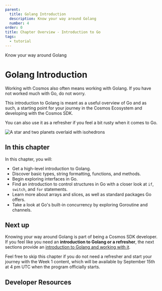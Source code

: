 ```yaml
---
parent:
  title: Golang Introduction
  description: Know your way around Golang
  number: 4
order: 0
title: Chapter Overview - Introduction to Go
tags:
  - tutorial
---
```


<div class="tm-overline tm-rf-1 tm-lh-title tm-medium tm-muted">Know your way around Golang</div>
<h1 class="mt-4 mb-6">Golang Introduction</h1>

Working with Cosmos also often means working with Golang. If you have not worked much with Go, do not worry.

This introduction to Golang is meant as a useful overview of Go and as such, a starting point for your journey in the Cosmos Ecosystem and developing with the Cosmos SDK.

You can also use it as a refresher if you feel a bit rusty when it comes to Go.

![A star and two planets overlaid with isohedrons](/lp-images/go-lp.svg)

## In this chapter

<HighlightBox type="learning">

In this chapter, you will:

* Get a high-level introduction to Golang.
* Discover basic types, string formatting, functions, and methods.
* Begin exploring interfaces in Go.
* Find an introduction to control structures in Go with a closer look at `if`, `switch`, and `for` statements.
* Learn more about arrays and slices, as well as standard packages Go offers.
* Take a look at Go's built-in concurrency by exploring Goroutine and channels.

</HighlightBox>

<card-module/>

## Next up

Knowing your way around Golang is part of being a Cosmos SDK developer. If you feel like you need an **introduction to Golang or a refresher**, the next sections provide an [introduction to Golang and working with it](./1-install.md).

Feel free to skip this chapter if you do not need a refresher and start your journey with the Week 1 content, which will be available by September 15th at 4 pm UTC when the program officially starts.

## Developer Resources

<div v-for="resource in $themeConfig.resources">
  <Resource
    :title="resource.title"
    :description="resource.description"
    :links="resource.links"
    :image="resource.image"
    :large="true"
  />
  <br/>
</div>
